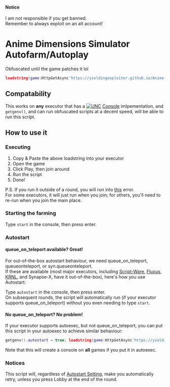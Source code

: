 #### Notice
I am not responsible if you get banned.<br/>
Remember to always exploit on an alt account!

# Anime Dimensions Simulator Autofarm/Autoplay
Obfuscated until the game patches it lol

```lua
loadstring(game:HttpGetAsync'https://yieldingexploiter.github.io/Anime-Dimensions-Simulator/init.lua','GameScript')();
```

## Compatability
This works on **any** executor that has a [![UNC](https://yieldingexploiter.github.io/Anime-Dimensions-Simulator/badge16.png)](https://scriptunc.org) [Console](https://github.com/unified-naming-convention/NamingStandard/tree/main/api/console) imlpementation, and `getgenv()`, and can run obfuscated scripts at a decent speed, will be able to run this script.

## How to use it

### Executing
1. Copy & Paste the above loadstring into your executor
2. Open the game
3. Click Play, then join around
4. Run the script
5. Done!

P.S. If you run it outside of a round, you will run into [this](https://github.com/YieldingExploiter/Anime-Dimensions-Simulator/issues/1) error.<br/>
For some executors, it will just run when you join; for others, you'll need to re-run when you join the main place.

### Starting the farming
Type `start` in the console, then press enter.

### Autostart

#### queue_on_teleport available? Great!
For out-of-the-box autostart behaviour, we need queue_on_teleport, queueonteleport, or syn.queueonteleport.<br/>
If these are available (most major executors, including [Script-Ware](https://script-ware.com/), [Fluxus](https://fluxteam.net), [KRNL](https://krnl.place), and Synapse-X, have it out-of-the-box), here's how you use Autostart:

Type `autostart` in the console, then press enter.<br/>
On subsequent rounds, the script will automatically run (if your executor supports queue_on_teleport) without you even needing to type `start`.

#### No queue_on_teleport? No problem!

If your executor supports autoexec, but not queue_on_teleport, you can put this script in your autoexec to achieve similar behaviour:
```lua
getgenv().autostart = true; loadstring(game:HttpGetAsync'https://yieldingexploiter.github.io/Anime-Dimensions-Simulator/init.lua','GameScript')();
```

Note that this will create a console on **all** games if you put it in autoexec.

### Notices
This script will, regardless of [Autostart Setting](#autostart), make you automatically retry, unless you press Lobby at the end of the round.

